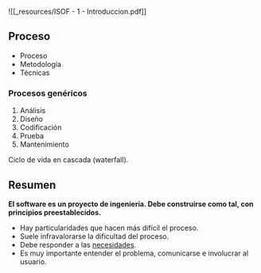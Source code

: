 ![[_resources/ISOF - 1 - Introduccion.pdf]]
## Proceso
- Proceso
- Metodología
- Técnicas

### Procesos genéricos
1. Análisis
2. Diseño
3. Codificación
4. Prueba
5. Mantenimiento

Ciclo de vida en cascada (waterfall).

## Resumen
**El software es un proyecto de ingeniería. Debe construirse como tal, con principios preestablecidos.**
- Hay particularidades que hacen más difícil el proceso.
- Suele infravalorarse la dificultad del proceso.
- Debe responder a las <u>necesidades</u>.
- Es muy importante entender el problema, comunicarse e involucrar al usuario.

